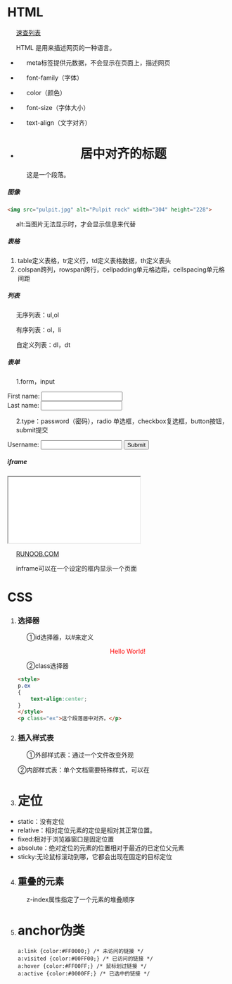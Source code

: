 # HTML

<P>
<a href="https://www.runoob.com/html/html-quicklist.html">速查列表</a></P>

HTML 是用来描述网页的一种语言。

- meta标签提供元数据，不会显示在页面上，描述网页
- font-family（字体）
- color（颜色）
- font-size（字体大小）
-  text-align（文字对齐）

- <h1 style="text-align:center;">居中对齐的标题</h1>
  <p>这是一个段落。</p>

##### 图像

```html
<img src="pulpit.jpg" alt="Pulpit rock" width="304" height="228">
```

alt:当图片无法显示时，才会显示信息来代替

##### 表格

1. table定义表格，tr定义行，td定义表格数据，th定义表头
2. colspan跨列，rowspan跨行，cellpadding单元格边距，cellspacing单元格间距

##### 列表

无序列表：ul,ol

有序列表：ol，li

自定义列表：dl，dt

##### 表单

 1.form，input

<form>
First name: <input type="text" name="firstname"><br>
Last name: <input type="text" name="lastname">
</form>

2.type：password（密码），radio 单选框，checkbox复选框，button按钮，submit提交

<form name="input" action="html_form_action.php" method="get">
Username: <input type="text" name="user">
<input type="submit" value="Submit">
</form>

##### iframe

<iframe src="demo_iframe.htm" name="iframe_a"></iframe>
<p><a href="https://www.runoob.com" target="iframe_a">RUNOOB.COM</a></p>

inframe可以在一个设定的框内显示一个页面



# CSS

1. ### 选择器

   ①id选择器，以#来定义

   <style>
   #para1
   {
   	text-align:center;
   	color:red;
   } 
   </style>
   <p id="para1">Hello World!</p>

   ②class选择器

   ```html
   <style>
   p.ex
   {
       text-align:center;
   }
   </style>
   <p class="ex">这个段落居中对齐。</p> 
   ```

   

   

   

2. ### 插入样式表

   ①外部样式表：通过一个文件改变外观

   <head> <link rel="stylesheet" type="text/css" href="mystyle.css"> </head>

​		②内部样式表：单个文档需要特殊样式，可以在			<style> 标签在文档头部定义内部样式表

<head> 
<style> hr {color:sienna;} p {margin-left:20px;} body {background-image:url("images/back40.gif");} 
</style>
</head>

3. # 定位

- static：没有定位
- relative：相对定位元素的定位是相对其正常位置。
- fixed:相对于浏览器窗口是固定位置
- absolute：绝对定位的元素的位置相对于最近的已定位父元素
- sticky:无论鼠标滚动到哪，它都会出现在固定的目标定位

4. ## 重叠的元素

   z-index属性指定了一个元素的堆叠顺序

5. # anchor伪类

   ```
   a:link {color:#FF0000;} /* 未访问的链接 */
   a:visited {color:#00FF00;} /* 已访问的链接 */
   a:hover {color:#FF00FF;} /* 鼠标划过链接 */
   a:active {color:#0000FF;} /* 已选中的链接 */
   ```

   
